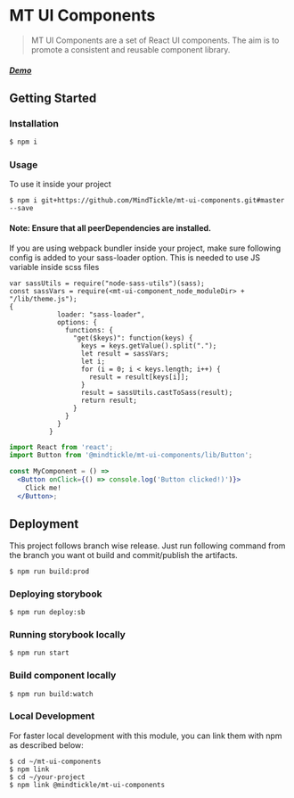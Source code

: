 # MT UI Components

> MT UI Components are a set of React UI components. The aim is to promote a consistent and reusable component library. 


##### [Demo](https://MindTickle.github.io/mt-ui-components/)

## Getting Started

### Installation
```bash
$ npm i 
```

### Usage

To use it inside your project
```
$ npm i git+https://github.com/MindTickle/mt-ui-components.git#master --save
```
#### Note: Ensure that all peerDependencies are installed.

If you are using webpack bundler inside your project, make sure following config is added to your sass-loader option.
This is needed to use JS variable inside scss files
```
var sassUtils = require("node-sass-utils")(sass);
const sassVars = require(<mt-ui-component_node_moduleDir> + "/lib/theme.js");
{
            loader: "sass-loader",
            options: {
              functions: {
                "get($keys)": function(keys) {
                  keys = keys.getValue().split(".");
                  let result = sassVars;
                  let i;
                  for (i = 0; i < keys.length; i++) {
                    result = result[keys[i]];
                  }
                  result = sassUtils.castToSass(result);
                  return result;
                }
              }
            }
          }
```
```jsx
import React from 'react';
import Button from '@mindtickle/mt-ui-components/lib/Button';
```
```jsx
const MyComponent = () =>
  <Button onClick={() => console.log('Button clicked!)')}>
    Click me!
  </Button>;
```

## Deployment

This project follows branch wise release. Just run following command from the branch you want ot build and commit/publish the artifacts.
```
$ npm run build:prod

```
### Deploying storybook

```
$ npm run deploy:sb
```

### Running storybook locally
```
$ npm run start
```

### Build component locally
```
$ npm run build:watch
```

### Local Development
For faster local development with this module, you can link them with npm as described below:

```
$ cd ~/mt-ui-components 
$ npm link
$ cd ~/your-project
$ npm link @mindtickle/mt-ui-components 
```
